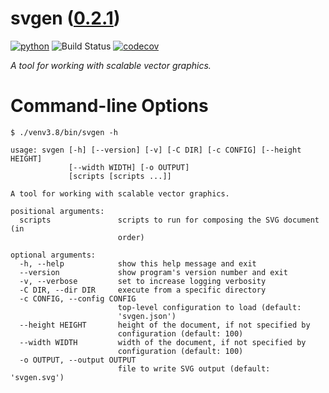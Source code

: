<!--
    =====================================
    generator=datazen
    version=1.13.3
    hash=ec38be764cda38772fe1d4919c8a73ff
    =====================================
-->

# svgen ([0.2.1](https://pypi.org/project/svgen/))

[![python](https://img.shields.io/pypi/pyversions/svgen.svg)](https://pypi.org/project/svgen/)
![Build Status](https://github.com/vkottler/svgen/workflows/Python%20package/badge.svg)
[![codecov](https://codecov.io/gh/vkottler/svgen/branch/master/graphs/badge.svg?branch=master)](https://codecov.io/github/vkottler/svgen)

*A tool for working with scalable vector graphics.*

# Command-line Options

```
$ ./venv3.8/bin/svgen -h

usage: svgen [-h] [--version] [-v] [-C DIR] [-c CONFIG] [--height HEIGHT]
             [--width WIDTH] [-o OUTPUT]
             [scripts [scripts ...]]

A tool for working with scalable vector graphics.

positional arguments:
  scripts               scripts to run for composing the SVG document (in
                        order)

optional arguments:
  -h, --help            show this help message and exit
  --version             show program's version number and exit
  -v, --verbose         set to increase logging verbosity
  -C DIR, --dir DIR     execute from a specific directory
  -c CONFIG, --config CONFIG
                        top-level configuration to load (default:
                        'svgen.json')
  --height HEIGHT       height of the document, if not specified by
                        configuration (default: 100)
  --width WIDTH         width of the document, if not specified by
                        configuration (default: 100)
  -o OUTPUT, --output OUTPUT
                        file to write SVG output (default: 'svgen.svg')

```
